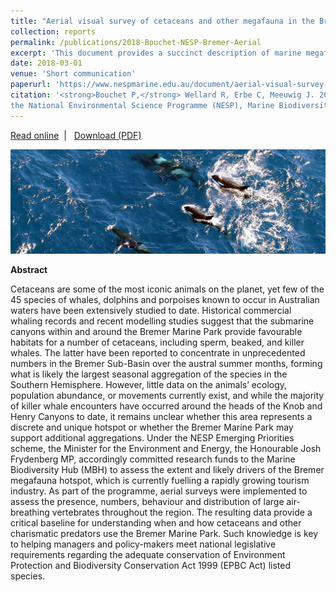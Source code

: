 ```yaml
---
title: "Aerial visual survey of cetaceans and other megafauna in the Bremer Marine Park and surrounding areas"
collection: reports
permalink: /publications/2018-Bouchet-NESP-Bremer-Aerial
excerpt: 'This document provides a succinct description of marine megafauna sightings collected during aerial surveys of the Bremer Marine Park.'
date: 2018-03-01  
venue: 'Short communication'
paperurl: 'https://www.nespmarine.edu.au/document/aerial-visual-survey-cetaceans-and-other-megafauna-bremer-marine-park-and-surrounding-areas'
citation: '<strong>Bouchet P,</strong> Wellard R, Erbe C, Meeuwig J. 2018. Aerial visual survey of cetaceans and other megafauna in the Bremer Marine Park and surrounding areas. Short communication prepared for
the National Environmental Science Programme (NESP), Marine Biodiversity Hub, 5 p.'
---
```

<i class="fa fa-link" aria-hidden="true"></i> <a href="https://www.nespmarine.edu.au/document/aerial-visual-survey-cetaceans-and-other-megafauna-bremer-marine-park-and-surrounding-areas"> Read online</a> &nbsp;<span>&#124;</span> &nbsp;<i class="fa fa-file-pdf-o" aria-hidden="true"></i> <a href="https://www.nespmarine.edu.au/system/files/Bouchet%20et%20al%20Aerial%20visual%20survey%20of%20cetaceans%20megafauna%20BremerNESP_EP2_ShortCommunication_Aerial_final.pdf">  Download (PDF)</a>

<img src='/images/Bouchet2018-Bremer-Aerial-hero.jpg'>
<br>

<strong>Abstract</strong>

Cetaceans are some of the most iconic animals on the planet, yet few of the 45 species of whales, dolphins and porpoises known to occur in Australian waters have been extensively studied to date. Historical commercial whaling records and recent modelling studies suggest that the submarine canyons within and around the Bremer Marine Park provide favourable habitats for a number of cetaceans, including sperm, beaked, and killer whales. The latter have been reported to concentrate in unprecedented numbers in the Bremer Sub-Basin over the austral summer months, forming what is likely the largest seasonal aggregation of the species in the Southern Hemisphere. However, little data on the animals’ ecology, population abundance, or movements currently exist, and while the majority of killer whale encounters have occurred around the heads of the Knob and Henry Canyons to date, it remains unclear whether this area represents a discrete and unique hotspot or whether the Bremer Marine Park may support additional aggregations.
Under the NESP Emerging Priorities scheme, the Minister for the Environment and Energy, the Honourable Josh Frydenberg MP, accordingly committed research funds to the Marine Biodiversity Hub (MBH) to assess the extent and likely drivers of the Bremer megafauna hotspot, which is currently fuelling a rapidly growing tourism industry. As part of the programme, aerial surveys were implemented to assess the presence, numbers, behaviour and distribution of large air-breathing vertebrates throughout the region. The resulting data provide a critical baseline for understanding when and how cetaceans and other charismatic predators use the Bremer Marine Park. Such knowledge is key to helping managers and policy-makers meet national legislative requirements regarding the adequate conservation of Environment Protection and Biodiversity Conservation Act 1999 (EPBC Act) listed species.
